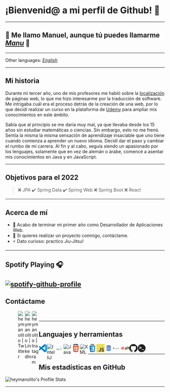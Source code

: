 # ¡Bienvenid@ a mi perfil de Github! 👋
---
## 🤠 Me llamo Manuel, aunque tú puedes llamarme <i>[Manu][linkedin]</i> 🤠
---
Other languages: <i>[English][ENGLISH]</i>

---
## Mi historia
Durante mi tercer año, uno de mis profesores me habló sobre la [localización][#1] de páginas
web, lo que me hizo interesarme por la traducción de software. Me intrigaba cuál era el proceso detrás de la creación de una web, por lo que decidí realizar un curso en la plataforma de [Udemy][#2] para ampliar mis conocimientos en este ámbito. 

Sabía que al principio se me daría muy mal, ya que llevaba desde los 15 años sin estudiar matemáticas o ciencias. Sin embargo, esto no me frenó. Sentía la misma la misma sensación de aprendizaje insaciable que uno tiene cuando comienza a aprender un nuevo idioma. Decidí dar el paso y cambiar el rumbo de mi carrera. Al fin y al cabo, seguía siendo un apasionado por los lenguajes, solamente que en vez de alemán o árabe, comencé a asentar mis conocimientos en Java y en JavaScript.

---
## Objetivos para el 2022
> ❌ JPA
> ✔️ Spring Data
> ✔️ Spring Web
> ❌ Spring Boot
> ❌ React


---
## Acerca de mí
- 🔭 Acabo de terminar mi primer año como Desarrollador de Aplicaciones Web.
- 👯 Si quieres realizar un proyecto conmigo, contáctame.
- ⚡ Dato curioso: practico Jiu-Jitsu!
---
## Spotify Playing 🎧
[![spotify-github-profile](https://spotify-github-profile.vercel.app/api/view?uid=mgffs18&cover_image=true&theme=compact)](https://spotify-github-profile.vercel.app/api/view?uid=mgffs18&redirect=true)
---
## Contáctame

> [<img align="left" alt="heymanolito | Twitter" width="22px" src="https://i.imgur.com/3zJUNhq.png" />][twitter]

> [<img align="left" alt="heymanolito | LinkedIn" width="22px" src="https://i.imgur.com/tKAfy4d.png" />][linkedin]

> [<img align="left" alt="heymanolito | Instagram" width="22px" src="https://i.imgur.com/giZIfTN.png" />][instagram]


<br />


---

## Languajes y herramientas

> [<img align="left" alt="Visual Studio Code" width="26px" src="https://raw.githubusercontent.com/github/explore/80688e429a7d4ef2fca1e82350fe8e3517d3494d/topics/visual-studio-code/visual-studio-code.png" />][visualstudiocode]

> [<img align="left" alt="IntelliJ" width="26px" src="https://i.imgur.com/xhS6Fmz.png" />][intellij]

> [<img align="left" alt="MySQL" width="26px" src="https://raw.githubusercontent.com/github/explore/80688e429a7d4ef2fca1e82350fe8e3517d3494d/topics/mysql/mysql.png" />][mysql]

> [<img align="left" alt="Java" width="26px" src="https://i.imgur.com/dL9FAKb.png" />][java]

> [<img align="left" alt="HTML5" width="26px" src="https://raw.githubusercontent.com/github/explore/80688e429a7d4ef2fca1e82350fe8e3517d3494d/topics/html/html.png" />][html]

> [<img align="left" alt="XML" width="26px" src="https://i.imgur.com/9ZYpuBU.png" />][xml]

> [<img align="left" alt="CSS3" width="26px" src="https://raw.githubusercontent.com/github/explore/80688e429a7d4ef2fca1e82350fe8e3517d3494d/topics/css/css.png" />][css]

> [<img align="left" alt="JavaScript" width="26px" src="https://raw.githubusercontent.com/github/explore/80688e429a7d4ef2fca1e82350fe8e3517d3494d/topics/javascript/javascript.png" />][js]

> [<img align="left" alt="SQL" width="26px" src="https://raw.githubusercontent.com/github/explore/80688e429a7d4ef2fca1e82350fe8e3517d3494d/topics/sql/sql.png" />][sql]

> [<img align="left" alt="MongoDB" width="26px" src="https://raw.githubusercontent.com/github/explore/80688e429a7d4ef2fca1e82350fe8e3517d3494d/topics/mongodb/mongodb.png" />][mongodb]

> [<img align="left" alt="Git" width="26px" src="https://raw.githubusercontent.com/github/explore/80688e429a7d4ef2fca1e82350fe8e3517d3494d/topics/git/git.png" />][git]

> [<img align="left" alt="GitHub" width="26px" src="https://raw.githubusercontent.com/github/explore/78df643247d429f6cc873026c0622819ad797942/topics/github/github.png" />][github]

> [<img align="left" alt="Terminal" width="26px" src="https://raw.githubusercontent.com/github/explore/80688e429a7d4ef2fca1e82350fe8e3517d3494d/topics/terminal/terminal.png" />][bash]

<br />


---
## Mis estadísticas en GitHub


![heymanolito's Profile Stats](https://github-readme-stats.vercel.app/api?username=heymanolito&show_icons=true&theme=radical&hide_border=true)


---


[#1]: https://www.trados.com/solutions/software-localization/
[#2]: https://www.udemy.com/course/the-complete-web-development-bootcamp/
[ENGLISH]: https://github.com/heymanolito/heymanolito/blob/master/ENGLISH.md
[twitter]: https://twitter.com/heymanolito
[instagram]: https://www.instagram.com/heymanolito/
[linkedin]: https://www.linkedin.com/in/heymanolito/
[visualstudiocode]: https://es.wikipedia.org/wiki/Visual_Studio_Code
[intellij]: https://es.wikipedia.org/wiki/IntelliJ_IDEA
[java]: https://es.wikipedia.org/wiki/Java_(lenguaje_de_programaci%C3%B3n)
[html]: https://es.wikipedia.org/wiki/HTML5
[xml]: https://es.wikipedia.org/wiki/Extensible_Markup_Language
[css]: https://es.wikipedia.org/wiki/Hoja_de_estilos_en_cascada#CSS3
[js]: https://es.wikipedia.org/wiki/JavaScript
[sql]: https://es.wikipedia.org/wiki/SQL
[mysql]: https://es.wikipedia.org/wiki/MySQL
[mongodb]: https://es.wikipedia.org/wiki/MongoDB
[git]: https://es.wikipedia.org/wiki/Git
[github]: https://es.wikipedia.org/wiki/GitHub
[bash]: https://es.wikipedia.org/wiki/Shell_de_Unix
